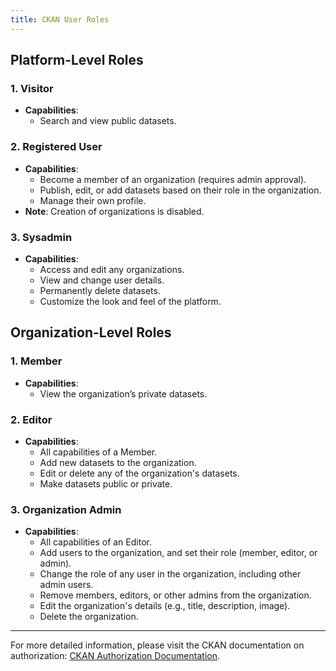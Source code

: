 ```yaml
---
title: CKAN User Roles
---
```

<!--
SPDX-FileCopyrightText: 2024 PNED G.I.E.

SPDX-License-Identifier: CC-BY-4.0
-->
## Platform-Level Roles

### 1. Visitor
- **Capabilities**:
  - Search and view public datasets.

### 2. Registered User
- **Capabilities**:
  - Become a member of an organization (requires admin approval).
  - Publish, edit, or add datasets based on their role in the organization.
  - Manage their own profile.
- **Note**: Creation of organizations is disabled.

### 3. Sysadmin
- **Capabilities**:
  - Access and edit any organizations.
  - View and change user details.
  - Permanently delete datasets.
  - Customize the look and feel of the platform.

## Organization-Level Roles

### 1. Member
- **Capabilities**:
  - View the organization’s private datasets.

### 2. Editor
- **Capabilities**:
  - All capabilities of a Member.
  - Add new datasets to the organization.
  - Edit or delete any of the organization's datasets.
  - Make datasets public or private.

### 3. Organization Admin
- **Capabilities**:
  - All capabilities of an Editor.
  - Add users to the organization, and set their role (member, editor, or admin).
  - Change the role of any user in the organization, including other admin users.
  - Remove members, editors, or other admins from the organization.
  - Edit the organization's details (e.g., title, description, image).
  - Delete the organization.

---

For more detailed information, please visit the CKAN documentation on authorization: [CKAN Authorization Documentation](https://docs.ckan.org/en/2.9/maintaining/authorization.html).
